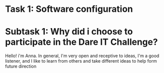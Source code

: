 # Task 1: Software configuration 

 # Subtask 1: Why did i choose to participate in the Dare IT Challenge?
Hello! i'm Anna. In general, I'm very open and receptive to ideas, I'm a good listener, and I like to learn from others and take different ideas to help form future direction
